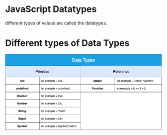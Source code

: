 # JavaScript Datatypes

different types of values are called the datatypes.

# Different types of Data Types

![CHEESE!](datatypes.png)
